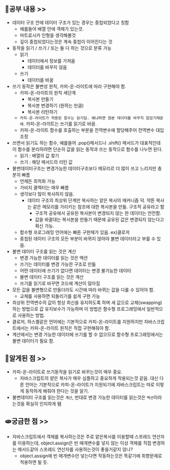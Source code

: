 ## 📖공부 내용 >>

- 데이터 구조 안에 데이터 구조가 있는 경우는 중첩되었다고 칭함
  - 예를들어 배열 안에 객체가 있는것.
  - 마트료시카 인형을 생각해볼것
  - 깊이 중첩되었다는것은 계속 중첩이 이어진다는 것
- 동작을 읽기 / 쓰기 / 또는 둘 다 하는 것으로 분류 가능
  - 읽기
    - 데이터에서 정보를 가져옴
    - 데이터를 바꾸지 않음
  - 쓰기
    - 데이터를 바꿈
- 쓰기 동작은 불변성 원칙, 카피-온-라이트에 따라 구현해야 함.
  - 카피-온-라이트의 원칙 세단계
    - 복사본 만들기
    - 복사본 변경하기 (원하는 만큼)
    - 복사본 리턴하기
  - `카피-온-라이트가 적용된 함수는 읽기임. 왜냐하면 원본 데이터를 바꾸지 않았기때문에`. 카피-온-라이트는 쓰기를 읽기로 바꿈.
  - 카피-온-라이트 함수를 호출하는 부분을 전역변수에 할당해주어 전역변수 대입 조정
- 쓰면서 읽기도 하는 함수, 예를들어 .pop()메서드나 .shift() 메서드가 대표적인데 이 함수를 분리하려면 단순히 값을 읽는 동작과 쓰는 동작으로 함수를 나누면 된다.
  - 읽기 : 배열의 값 찾기
  - 쓰기 : 해당 메서드의 리턴 값
- 불변데이터구조는 변경가능한 데이터구조보다 메모리르 더 많이 쓰고 느리지만 충분히 빠름
  - 언제든 최적화 가능
  - 가비지 콜렉터는 매우 빠름
  - 생각보다 많이 복사하지 않음.
    - 데이터 구조의 최상위 단계만 복사하는 얕은 복사의 매커니즘 덕. 약튼 복사는 같은 메모리를 가리키는 참조에 대한 복사본을 만듦. 구조적 공유라고 함
      - 구조적 공유에서 공유된 복사본이 변경되지 않는 한 데이터는 안전함.
      - 값을 바꿀대는 복사본을 만들기 때문에 공유된 값은 변경되지 않는다고 확신 가능.
  - 함수형 프로그래밍 언어에는 빠른 구현체가 있음. ex)클로저
  - 중첩된 데이터 구조의 모든 부분이 바뀌지 않아야 불변 데이터라고 부를 수 있음.
- 불변 데이터 구조를 읽는 것은 계산
  - 변경 가능한 데이터를 읽는 것은 액션
  - 쓰기는 데이터를 변경 가능한 구조로 만듦
  - 어떤 데이터에 쓰기가 없다면 데이터는 변경 불가능한 데이터
  - 불변 데이터 구조를 읽는 것은 계산
  - 쓰기를 읽기로 바꾸면 코드에 계산이 많아짐
- 모든 값을 불변형으로 만들더라도 시간에 따라 바뀌는 값을 다룰 수 있어야 함.
  - 교체를 사용하면 되돌리기를 쉽게 구현 가능
- 최상위 전역변수의 값이 항상 최신을 유지하도록 하며 새 값으로 교체(swapping) 하는 방법으로 값 유지보수가 가능하며 이 방법은 함수형 프로그래밍에서 일반적으로 사용하는 방법.
- 클로저, 하스켈같은 언어에는 기본적으로 카피-온-라이트를 지원하지만 자바스크립트에서는 카피-온-라이트 원칙은 직접 구현해줘야 함.
- 계산에서는 변경 가능한 데이터에 쓰기를 할 수 없으므로 함수형 프로그래밍에서는 불변 데이터가 필요 함.

## 🔔알게된 점 >>

- 카피-온-라이트로 쓰기동작을 읽기로 바꾸는것이 매우 중요.
  - 자바스크립트의 얕은 복사가 매우 심플하고 중요하게 적용되는것 같음. 대신 다른 언어는 기본적으로 카피-온-라이트가 지원되기에 자바스크립트는 따로 이렇게 동작하게 해줘야 한다는 것을 알기.
- 불변데이터 구조를 읽는것은 `계산`, 반대로 변경 가능한 데이터를 읽는것은 `액션`이라는것을 확실히 인지하게 됌

## 🫓궁금한 점 >>

- 자바스크립트에서 객체를 복사하는것은 주로 얕은복사를 이용할때 스프레드 연산자를 이용하는데, object.assign은 빈 매게변수를 넣지 않는 이상 객체를 직접 변경하는 메서드같아 스프레드 연산자를 사용하는것이 좋을거같지 않나?
  - object.assign에 빈 매개변수만 넣는다면 작동하는것은 똑같기에 취향문제로 적용하면 될 듯.
